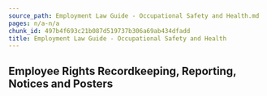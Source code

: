 ```yaml
---
source_path: Employment Law Guide - Occupational Safety and Health.md
pages: n/a-n/a
chunk_id: 497b4f693c21b087d519737b306a69ab434dfadd
title: Employment Law Guide - Occupational Safety and Health
---
```

## Employee Rights Recordkeeping, Reporting, Notices and Posters

